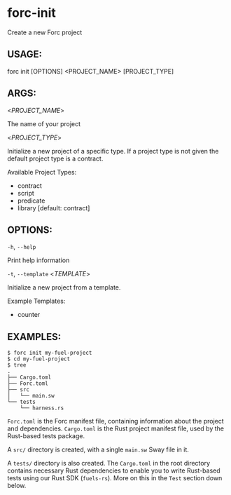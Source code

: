 # forc-init
Create a new Forc project


## USAGE:
forc init [OPTIONS] <PROJECT_NAME> [PROJECT_TYPE]


## ARGS:

<_PROJECT_NAME_>

   The name of your project

<_PROJECT_TYPE_>

   Initialize a new project of a specific type. If a project type is not
given the default project type is a contract.

Available Project Types:
- contract
- script
- predicate
- library [default: contract]


## OPTIONS:

`-h`, `--help` 

Print help information

`-t`, `--template` <_TEMPLATE_>

Initialize a new project from a template.

Example Templates:
- counter

## EXAMPLES:

```console
$ forc init my-fuel-project
$ cd my-fuel-project
$ tree
.
├── Cargo.toml
├── Forc.toml
├── src
│   └── main.sw
└── tests
    └── harness.rs
```

`Forc.toml` is the Forc manifest file, containing information about the project and dependencies. `Cargo.toml` is the Rust project manifest file, used by the Rust-based tests package.

A `src/` directory is created, with a single `main.sw` Sway file in it.

A `tests/` directory is also created. The `Cargo.toml` in the root directory contains necessary Rust dependencies to enable you to write Rust-based tests using our Rust SDK (`fuels-rs`). More on this in the `Test` section down below.